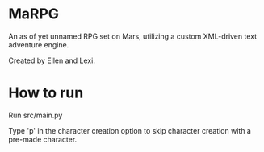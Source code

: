 # MaRPG

An as of yet unnamed RPG set on Mars, utilizing a custom XML-driven text adventure engine.

Created by Ellen and Lexi.

# How to run

Run src/main.py

Type 'p' in the character creation option to skip character creation with a pre-made character.
